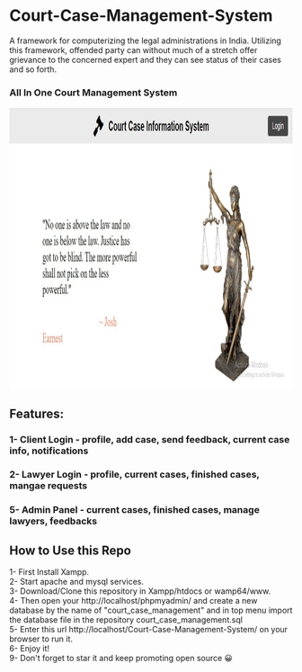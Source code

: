 # Court-Case-Management-System
 A framework for computerizing the legal administrations in India. Utilizing this  framework, offended party can without much of a stretch offer grievance to the concerned expert  and they can see status of their cases and so forth. 

### All In One Court Management System

<img src="Public/images/indexPage.jpg" height=500>

## Features:
### 1- Client Login - profile, add case, send feedback, current case info, notifications
### 2- Lawyer Login - profile, current cases, finished cases, mangae requests
### 5- Admin Panel - current cases, finished cases, manage lawyers, feedbacks

## How to Use this Repo

1- First Install Xampp. <br/>
2- Start apache and mysql services. <br/>
3- Download/Clone this repository in Xampp/htdocs or wamp64/www. <br/>
4- Then open your http://localhost/phpmyadmin/ and create a new database by the name of  "court_case_management" and in top menu import the database file in the repository court_case_management.sql <br/>
5- Enter this url http://localhost/Court-Case-Management-System/ on your browser to run it. <br/>
6- Enjoy it! <br/>
9- Don't forget to star it and keep promoting open source 😀
